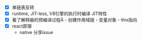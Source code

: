- [x] 单链表反转
- [x] runtime, JIT-less, V8引擎的执行时编译 JIT特性
- [x] 看了解释器的预编译过程Â
        - 创建作用域链
        - 变量对象
        - this指向
- [x] react原理
     - native 分享issue
